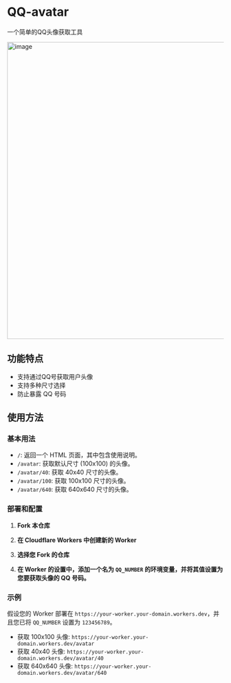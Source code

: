 # QQ-avatar
一个简单的QQ头像获取工具

<img width="832" height="691" alt="image" src="https://github.com/user-attachments/assets/da165fec-1d01-4563-a65b-41838becde91" />

## 功能特点

- 支持通过QQ号获取用户头像
- 支持多种尺寸选择
- 防止暴露 QQ 号码

## 使用方法

### 基本用法

- `/`: 返回一个 HTML 页面，其中包含使用说明。
- `/avatar`: 获取默认尺寸 (100x100) 的头像。
- `/avatar/40`: 获取 40x40 尺寸的头像。
- `/avatar/100`: 获取 100x100 尺寸的头像。
- `/avatar/640`: 获取 640x640 尺寸的头像。

### 部署和配置

1.  **Fork 本仓库**

2.  **在 Cloudflare Workers 中创建新的 Worker**

3.  **选择您 Fork 的仓库**

4.  **在 Worker 的设置中，添加一个名为 `QQ_NUMBER` 的环境变量，并将其值设置为您要获取头像的 QQ 号码。**

### 示例

假设您的 Worker 部署在 `https://your-worker.your-domain.workers.dev`，并且您已将 `QQ_NUMBER` 设置为 `123456789`。

- 获取 100x100 头像: `https://your-worker.your-domain.workers.dev/avatar`
- 获取 40x40 头像: `https://your-worker.your-domain.workers.dev/avatar/40`
- 获取 640x640 头像: `https://your-worker.your-domain.workers.dev/avatar/640`
